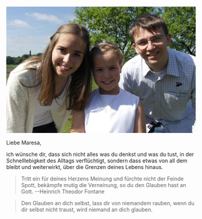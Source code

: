 ![Bild](./Foto.jpeg)

Liebe Maresa,

ich wünsche dir, dass sich nicht alles was du denkst und was du tust, 
in der Schnelllebigkeit des Alltags verflüchtigt,
sondern dass etwas von all dem bleibt und weiterwirkt, 
über die Grenzen deines Lebens hinaus.

> Tritt ein für deines Herzens Meinung und fürchte nicht der Feinde Spott,
> bekämpfe mutig die Verneinung, so du den Glauben hast an Gott.
> --Heinrich Theodor Fontane

> Den Glauben an dich selbst,
> lass dir von niemandem rauben,
> wenn du dir selbst nicht traust,
> wird niemand an dich glauben.
